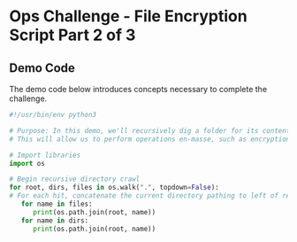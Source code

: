 # Ops Challenge - File Encryption Script Part 2 of 3

## Demo Code

The demo code below introduces concepts necessary to complete the challenge.

```python
#!/usr/bin/env python3

# Purpose: In this demo, we'll recursively dig a folder for its contents, then return each path. 
# This will allow us to perform operations en-masse, such as encryption.

# Import libraries
import os

# Begin recursive directory crawl
for root, dirs, files in os.walk(".", topdown=False):
# For each hit, concatenate the current directory pathing to left of result
   for name in files:
      print(os.path.join(root, name))
   for name in dirs:
      print(os.path.join(root, name))
```
